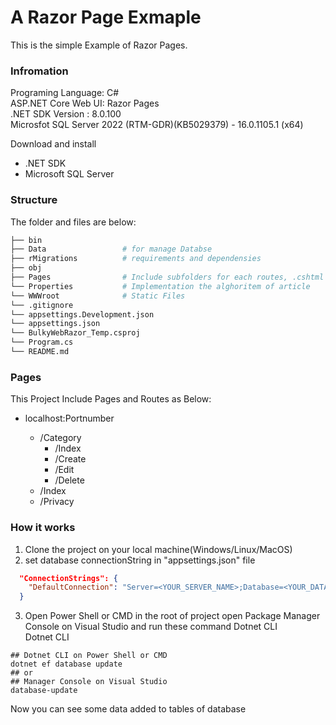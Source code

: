 # A Razor Page Exmaple

This is the simple Example of Razor Pages.

### Infromation

Programing Language: C# <br>
ASP.NET Core Web UI: Razor Pages <br>
.NET SDK Version : 8.0.100 <br>
Microsfot SQL Server 2022 (RTM-GDR)(KB5029379) - 16.0.1105.1 (x64) <br>

Download and install

- .NET SDK
- Microsoft SQL Server

### Structure

The folder and files are below:

```bash
├── bin
├── Data                 # for manage Databse
├── rMigrations          # requirements and dependensies
├── obj
├── Pages                # Include subfolders for each routes, .cshtml and .cshtml.cs filetypes
└── Properties           # Implementation the alghoritem of article
└── WWWroot              # Static Files
└── .gitignore
└── appsettings.Development.json
└── appsettings.json
└── BulkyWebRazor_Temp.csproj
└── Program.cs
└── README.md
```

### Pages

This Project Include Pages and Routes as Below: <br>

- localhost:Portnumber

  - /Category
    - /Index
    - /Create
    - /Edit
    - /Delete
  - /Index
  - /Privacy

### How it works

1. Clone the project on your local machine(Windows/Linux/MacOS)
2. set database connectionString in "appsettings.json" file

```JSON
  "ConnectionStrings": {
    "DefaultConnection": "Server=<YOUR_SERVER_NAME>;Database=<YOUR_DATABASE_NAME>;Trusted_Connection=True;TrustServerCertificate=True"
  }
```

3. Open Power Shell or CMD in the root of project open Package Manager Console on Visual Studio and run these command Dotnet CLI <br>
   Dotnet CLI

```
## Dotnet CLI on Power Shell or CMD
dotnet ef database update
## or
## Manager Console on Visual Studio
database-update
```

Now you can see some data added to tables of database
